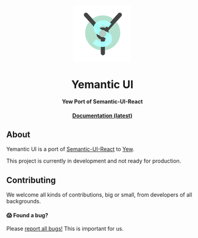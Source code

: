 <div align="center">
  <img src="./logo.png" width="150" />

  <h1>Yemantic UI</h1>

  <p>
    <strong>Yew Port of Semantic-UI-React</strong>
  </p>

  <h4>
    <a href="https://lightsing.github.io/Yemantic-UI/yemantic_ui/index.html">Documentation (latest)</a>
  </h4>
</div>

## About

Yemantic UI is a port of [Semantic-UI-React](https://github.com/Semantic-Org/Semantic-UI-React)
to [Yew](https://github.com/yewstack/yew).

This project is currently in development and not ready for production.

## Contributing

We welcome all kinds of contributions, big or small,
from developers of all backgrounds.

#### 😱 Found a bug?

Please [report all bugs!](https://github.com/lightsing/Yemantic-UI/issues/new)
This is important for us.
